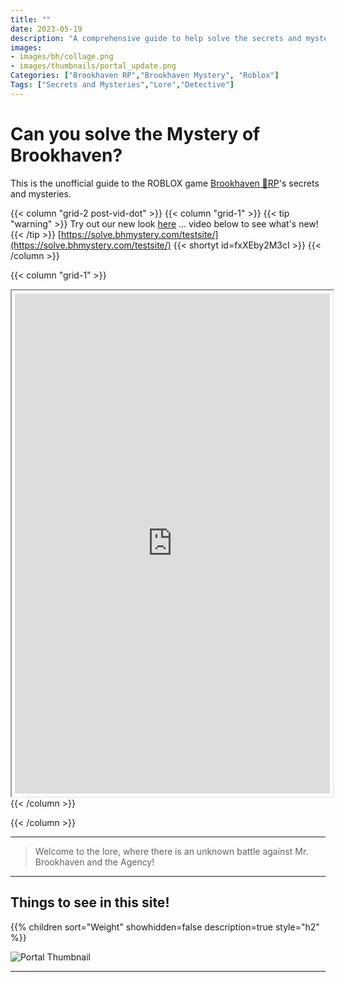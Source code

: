 ```yaml
---
title: ""
date: 2023-05-19
description: "A comprehensive guide to help solve the secrets and mysteries of Brookhaven RP. A walkthrough of quests, a casebook with notes and details."
images: 
- images/bh/collage.png
- images/thumbnails/portal_update.png
Categories: ["Brookhaven RP","Brookhaven Mystery", "Roblox"]
Tags: ["Secrets and Mysteries","Lore","Detective"]
---
```


# Can you solve the **Mystery** of Brookhaven?

This is the unofficial guide to the ROBLOX game [Brookhaven 🏡RP](https://www.roblox.com/games/4924922222/Brookhaven-RP)'s secrets and mysteries.



{{< column "grid-2 post-vid-dot" >}}
{{< column "grid-1" >}}
{{< tip "warning" >}}
Try out our new look [here](https://solve.bhmystery.com/testsite/) ... video below to see what's new!
{{< /tip >}}
[https://solve.bhmystery.com/testsite/](https://solve.bhmystery.com/testsite/)
{{< shortyt id=fxXEby2M3cI >}}
{{< /column >}}


{{< column "grid-1" >}}
<iframe src="https://docs.google.com/forms/d/e/1FAIpQLSfsXk1NY5J9xfxXdIc247d2uNEds1GTqXliiBdkAs3nKsmuwQ/viewform?embedded=true" display="block" style="
    padding: 5px;
    width: 100%;
    min-height: 800px;
    height: auto;
    margin: 0 auto;">Loading…</iframe>
{{< /column >}}

{{< /column >}}

---


> Welcome to the lore, where there is an unknown battle against Mr. Brookhaven and the Agency!


---

## Things to see in this site!


<div class="expand-content" style="display: block;">
{{% children sort="Weight" showhidden=false description=true style="h2"  %}}
</div>


![Portal Thumbnail](/images/thumbnails/portal_update.png)


---

